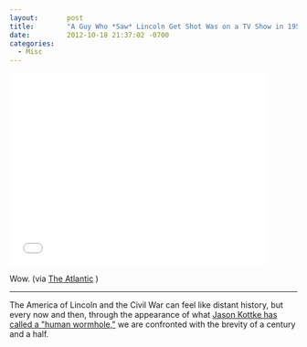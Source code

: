 ```yaml
---
layout:       post
title:        "A Guy Who *Saw* Lincoln Get Shot Was on a TV Show in 1956 That Is Now on YouTube"
date:         2012-10-18 21:37:02 -0700
categories:
  - Misc
---
```


<iframe class="embedly-embed" src="//cdn.embedly.com/widgets/media.html?src=https%3A%2F%2Fwww.youtube.com%2Fembed%2FI_iq5yzJ-Dk%3Ffeature%3Doembed&url=https%3A%2F%2Fwww.youtube.com%2Fwatch%3Fv%3DI_iq5yzJ-Dk&image=https%3A%2F%2Fi.ytimg.com%2Fvi%2FI_iq5yzJ-Dk%2Fhqdefault.jpg&key=d815972c91e546edb5d2d02e509f8b1c&type=text%2Fhtml&schema=youtube" width="450" height="338" scrolling="no" frameborder="0" allowfullscreen></iframe>

Wow. (via  [The Atlantic](http://www.theatlantic.com/technology/archive/2012/10/a-guy-who-saw-lincoln-get-shot-was-on-a-tv-show-in-1956-that-is-now-on-youtube/263800/) ) 

***

The America of Lincoln and the Civil War can feel like distant history, but every now and then, through the appearance of what [Jason Kottke has called a "human wormhole,"](http://kottke.org/12/01/human-wormholes-and-the-great-span) we are confronted with the brevity of a century and a half. 
